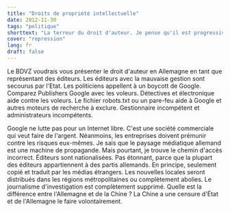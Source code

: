 ```yaml
---
title: "Droits de propriété intellectuelle"
date: 2012-11-30
tags: "politique"
shorttext: "La terreur du droit d'auteur. Je pense qu'il est progressivement la dictature du IIIe Reich en conformité avec..."
cover: "repression"
lang: fr
draft: false
---
```


Le BDVZ voudrais vous présenter le droit d'auteur en Allemagne en tant que représentant des éditeurs. Les éditeurs avec la mauvaise gestion sont secourus par l'Etat. Les politiciens appellent à un boycott de Google. Comparez Publishers Google avec les voleurs. Détectives et électronique aide contre les voleurs. Le fichier robots.txt ou un pare-feu aide à Google et autres moteurs de recherche à exclure. Gestionnaire incompétent et administrateurs incompétents.

Google ne lutte pas pour un Internet libre. C'est une société commerciale qui veut faire de l'argent. Néanmoins, les entreprises doivent prémunir contre les risques eux-mêmes. Je sais que le paysage médiatique allemand est une machine de propagande. Mais pourtant, je trouve le chemin d'accès incorrect. Éditeurs sont nationalisées. Pas étonnant, parce que la plupart des éditeurs appartiennent à des partis allemands. En principe, seulement copié et traduit par les médias étrangers. Les nouvelles locales seront distribués dans les régions métropolitaines ou complètement abolies. Le journalisme d'investigation est complètement supprimé. Quelle est la différence entre l'Allemagne et de la Chine ? La Chine a une censure d'État et de l'Allemagne le faire volontairement.